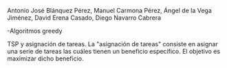 Antonio José Blánquez Pérez, Manuel Carmona Pérez, Ángel de la Vega Jiménez, David Erena Casado, Diego Navarro Cabrera

-Algoritmos greedy

TSP y asignación de tareas.
La "asignación de tareas" consiste en asignar una serie de tareas las cuáles tienen un beneficio específico. El objetivo es maximizar dicho beneficio.
